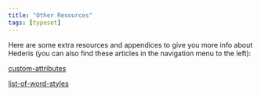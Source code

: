 ```yaml
---
title: "Other Resources"
tags: [typeset]
---
```

 
<html><body><section data-type="chapter" class="hsecchapter" data-hederis-type="hsecchapter" id="intro-resources" data-pi-attrs="id: intro-resources; data-tags: typeset;" role="doc-chapter" data-tags="typeset" data-author-name=" " data-book-title=" " title="Other Resources"><p class="hblkp" data-hederis-type="hblkp" id="pgyEPHABP">Here are some extra resources and appendices to give you more info about Hederis (you can also find these articles in the navigation menu to the left): </p><p class="hblkp" data-hederis-type="hblkp" id="pTPAdqGQi"><a href="{% link _docs/custom-attributes.md %}" class="hspana" data-hederis-type="hspana" id="pkT6XzXuB">custom-attributes</a></p><p class="hblkp" data-hederis-type="hblkp" id="peLSqq1MQ"><a href="{% link _docs/list-of-word-styles.md %}" class="hspana" data-hederis-type="hspana" id="pzFvansIk">list-of-word-styles</a></p></section></body></html>
